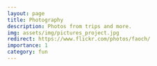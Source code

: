 ```yaml
---
layout: page
title: Photography
description: Photos from trips and more.
img: assets/img/pictures_project.jpg
redirect: https://www.flickr.com/photos/faoch/
importance: 1
category: fun
---
```


